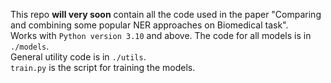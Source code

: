 This repo **will very soon** contain all the code used in the paper "Comparing and combining some popular NER approaches on Biomedical
task".  
Works with `Python version 3.10` and above.
The code for all models is in `./models`.  
General utility code is in `./utils`.  
`train.py` is the script for training the models.  
